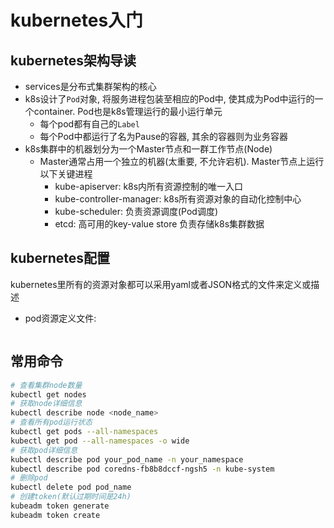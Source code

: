 # kubernetes入门
                                                 
## kubernetes架构导读

- services是分布式集群架构的核心
- k8s设计了`Pod`对象, 将服务进程包装至相应的Pod中, 使其成为Pod中运行的一个container. Pod也是k8s管理运行的最小运行单元
    - 每个pod都有自己的`Label`
    - 每个Pod中都运行了名为Pause的容器, 其余的容器则为业务容器
- k8s集群中的机器划分为一个Master节点和一群工作节点(Node)
    - Master通常占用一个独立的机器(太重要, 不允许宕机). Master节点上运行以下关键进程
        - kube-apiserver: k8s内所有资源控制的唯一入口
        - kube-controller-manager: k8s所有资源对象的自动化控制中心
        - kube-scheduler: 负责资源调度(Pod调度)
        - etcd: 高可用的key-value store 负责存储k8s集群数据
     
     
## kubernetes配置
kubernetes里所有的资源对象都可以采用yaml或者JSON格式的文件来定义或描述
- pod资源定义文件:
```bash

``` 
     
## 常用命令


```bash
# 查看集群node数量
kubectl get nodes
# 获取node详细信息
kubectl describe node <node_name>
# 查看所有pod运行状态
kubectl get pods --all-namespaces
kubectl get pod --all-namespaces -o wide
# 获取pod详细信息
kubectl describe pod your_pod_name -n your_namespace
kubectl describe pod coredns-fb8b8dccf-ngsh5 -n kube-system
# 删除pod
kubectl delete pod pod_name
# 创建token(默认过期时间是24h)
kubeadm token generate
kubeadm token create
```